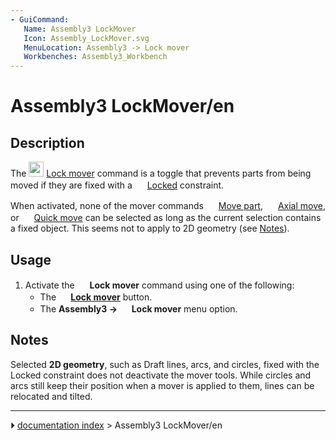 ```yaml
---
- GuiCommand:
   Name: Assembly3 LockMover
   Icon: Assembly_LockMover.svg‎‎
   MenuLocation: Assembly3 -> Lock mover
   Workbenches: Assembly3_Workbench
---
```


# Assembly3 LockMover/en

## Description

The <img alt="" src=images/Assembly_LockMover.svg  style="width:24px;"> [Lock mover](Assembly3_LockMover.md) command is a toggle that prevents parts from being moved if they are fixed with a <img alt="" src=images/Assembly_ConstraintLock.svg‎‎  style="width:16px;"> [Locked](Assembly3_ConstraintLock.md) constraint.

When activated, none of the mover commands <img alt="" src=images/Assembly_Move.svg‎‎  style="width:16px;"> [Move part](Assembly3_MovePart.md), <img alt="" src=images/Assembly_AxialMove.svg‎‎  style="width:16px;"> [Axial move](Assembly3_AxialMove.md), or <img alt="" src=images/Assembly_QuickMove.svg‎‎  style="width:16px;"> [Quick move](Assembly3_QuickMove.md) can be selected as long as the current selection contains a fixed object. This seems not to apply to 2D geometry (see [Notes](#Notes.md)).

## Usage

1.  Activate the <img alt="" src=images/Assembly_LockMover.svg  style="width:16px;"> **Lock mover** command using one of the following:
    -   The **<img src="images/Assembly_LockMover.svg" width=16px> [Lock mover](Assembly3_LockMover.md)** button.
    -   The **Assembly3 → <img src="images/Assembly_LockMover.svg" width=16px> Lock mover** menu option.

## Notes

Selected **2D geometry**, such as Draft lines, arcs, and circles, fixed with the Locked constraint does not deactivate the mover tools. While circles and arcs still keep their position when a mover is applied to them, lines can be relocated and tilted.



---
⏵ [documentation index](../README.md) > Assembly3 LockMover/en
